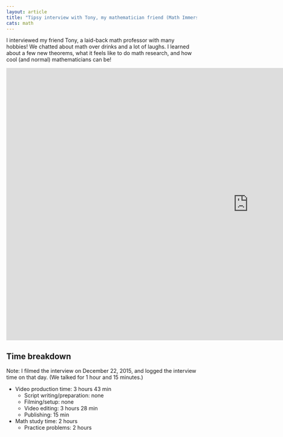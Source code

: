```yaml
---
layout: article
title: "Tipsy interview with Tony, my mathematician friend (Math Immersion Month Day 24)"
cats: math
---
```


I interviewed my friend Tony, a laid-back math professor with many hobbies! We chatted about math over drinks and a lot of laughs. I learned about a few new theorems, what it feels like to do math research, and how cool (and normal) mathematicians can be!

<iframe width="1280" height="720" src="https://www.youtube.com/embed/ay1ehYifnW8" frameborder="0" allowfullscreen></iframe>

## Time breakdown
Note: I filmed the interview on December 22, 2015, and logged the interview time on that day. (We talked for 1 hour and 15 minutes.)

- Video production time: 3 hours 43 min
  - Script writing/preparation: none
  - Filming/setup: none
  - Video editing: 3 hours 28 min
  - Publishing: 15 min
- Math study time: 2 hours
  - Practice problems: 2 hours